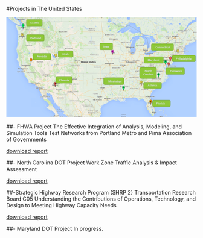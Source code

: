#Projects in The United States

![maps](Images/Project_US.png)

##- FHWA Project
The Effective Integration of Analysis, Modeling, and Simulation Tools Test Networks from Portland Metro and Pima Association of Governments 

[download report](http://www.fhwa.dot.gov/publications/research/operations/13036/index.cfm)

##- North Carolina DOT Project
Work Zone Traffic Analysis & Impact Assessment 

[download report](http://www.ncdot.gov/doh/preconstruct/tpb/research/download/2012-36finalreport.pdf)

##-Strategic Highway Research Program (SHRP 2) Transportation Research Board C05 
Understanding the Contributions of Operations, Technology, and Design to Meeting Highway Capacity Needs 

[download report](http://sites.kittelson.com/SHRP2_C05/Downloads/Download/956)

##- Maryland DOT Project
In progress.
